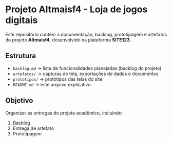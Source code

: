 # Projeto Altmaisf4 - Loja de jogos digitais

Este repositório contém a documentação, backlog, prototipagem e artefatos do projeto **Altmaisf4**, desenvolvido na plataforma **SITE123**.

## Estrutura
- `backlog.md` → lista de funcionalidades planejadas (backlog do projeto)
- `artefatos/` → capturas de tela, exportações de dados e documentos
- `prototipos/` → protótipos das telas do site
- `README.md` → este arquivo explicativo

## Objetivo
Organizar as entregas do projeto acadêmico, incluindo:
1. Backlog
2. Entrega de artefato
3. Prototipagem



